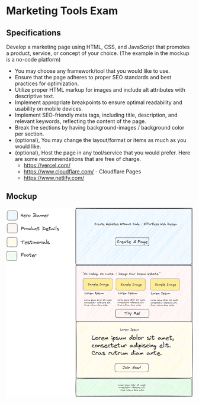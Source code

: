# Marketing Tools Exam
## Specifications
Develop a marketing page using HTML, CSS, and JavaScript that promotes a product, service, or concept of your choice. (The example in the mockup is a no-code platform)

- You may choose any framework/tool that you would like to use.
- Ensure that the page adheres to proper SEO standards and best practices for optimization.
- Utilize proper HTML markup for images and include alt attributes with descriptive text.
- Implement appropriate breakpoints to ensure optimal readability and usability on mobile devices.
- Implement SEO-friendly meta tags, including title, description, and relevant keywords, reflecting the content of the page.
- Break the sections by having background-images / background color per section.
- (optional), You may change the layout/format or items as much as you would like.
- (optional), Host the page in any tool/service that you would prefer. Here are some recommendations that are free of charge.
    - https://vercel.com/
    - https://www.cloudflare.com/ - Cloudflare Pages
    - https://www.netlify.com/

## Mockup
![](Mockup.png)